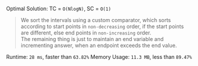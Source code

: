 Optimal Solution: TC = `O(NlogN)`, SC = `O(1)`

> We sort the intervals using a custom comparator, which sorts according to start points in `non-decreasing` order, if the start points are different, else end points in `non-increasing` order.<br>
> The remaining thing is just to maintain an end variable and incrementing answer, when an endpoint exceeds the end value.

Runtime: `28 ms`, faster than `63.82%`
Memory Usage: `11.3 MB`, less than `89.47%`